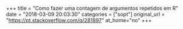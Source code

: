 +++
title = "Como fazer uma contagem de argumentos repetidos em R"
date = "2018-03-09 20:03:30"
categories = ["sopt"]
original_url = "https://pt.stackoverflow.com/q/281897"
at_home="no"
+++

